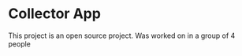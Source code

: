 <h1>Collector App</h1>
This project is an open source project. Was worked on in a group of 4 people
